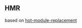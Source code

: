 HMR
---

based on [hot-module-replacement](https://medium.com/@maheshsenni/creating-a-module-bundler-with-hot-module-replacement-b439f0cc660f)